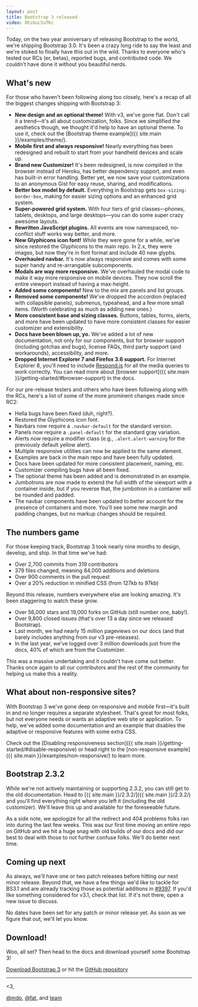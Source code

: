 ```yaml
---
layout: post
title: Bootstrap 3 released
video: 0hiUuL5uTKc
---
```


Today, on the two year anniversary of releasing Bootstrap to the world, we're shipping Bootstrap 3.0. It's been a crazy long ride to say the least and we're stoked to finally have this out in the wild. Thanks to everyone who's tested our RCs (er, betas), reported bugs, and contributed code. We couldn't have done it without you beautiful nerds.


## What's new

For those who haven't been following along too closely, here's a recap of all the biggest changes shipping with Bootstrap 3:

- **New design and an optional theme!** With v3, we've gone flat. Don't call it a trend—it's all about customization, folks. Since we simplified the aesthetics though, we thought it'd help to have an optional theme. To use it, check out the [Bootstrap theme example]({{ site.main }}/examples/theme/).
- **Mobile first and always responsive!** Nearly everything has been redesigned and rebuilt to start from your handheld devices and scale up.
- **Brand new Customizer!** It's been redesigned, is now compiled in the browser instead of Heroku, has better dependency support, and even has built-in error handling. Better yet, we now save your customizations to an anonymous Gist for easy reuse, sharing, and modifications.
- **Better box model by default.** Everything in Bootstrap gets `box-sizing: border-box`, making for easier sizing options and an enhanced grid system.
- **Super-powered grid system.** With four tiers of grid classes—phones, tablets, desktops, and large desktops—you can do some super crazy awesome layouts.
- **Rewritten JavaScript plugins.** All events are now namespaced, no-conflict stuff works way better, and more.
- **New Glyphicons icon font!** While they were gone for a while, we've since restored the Glyphicons to the main repo. In 2.x, they were images, but now they're in font format and include 40 new glyphs.
- **Overhauled navbar.** It's now always responsive and comes with some super handy and re-arrangable subcomponents.
- **Modals are way more responsive.** We've overhauled the modal code to make it way more responsive on mobile devices. They now scroll the entire viewport instead of having a max-height.
- **Added some components!** New to the mix are panels and list groups.
- **Removed some components!** We've dropped the accordion (replaced with collapsible panels), submenus, typeahead, and a few more small items. (Worth celebrating as much as adding new ones.)
- **More consistent base and sizing classes.** Buttons, tables, forms, alerts, and more have been updated to have more consistent classes for easier customizer and extensibility.
- **Docs have been blown up, yo.** We've added a lot of new documentation, not only for our components, but for browser support (including gotchas and bugs), license FAQs, third party support (and workarounds), accessibility, and more.
- **Dropped Internet Explorer 7 and Firefox 3.6 support.** For Internet Explorer 8, you'll need to include [Respond.js](https://github.com/scottjehl/Respond) for all the media queries to work correctly. You can read more about [browser support]({{ site.main }}/getting-started/#browser-support) in the docs.

For our pre-release testers and others who have been following along with the RCs, here's a list of some of the more prominent changes made since RC2:

- Hella bugs have been fixed (duh, right?).
- Restored the Glyphicons icon font.
- Navbars now require a `.navbar-default` for the standard version.
- Panels now require a `.panel-default` for the standard gray variation.
- Alerts now require a modifier class (e.g., `.alert.alert-warning` for the previously default yellow alert).
- Multiple responsive utilities can now be applied to the same element.
- Examples are back in the main repo and have been fully updated.
- Docs have been updated for more consistent placement, naming, etc.
- Customizer compiling bugs have all been fixed.
- The optional theme has been added and is demonstrated in an example.
- Jumbotrons are now made to extend the full width of the viewport with a container inside, but if you reverse that, the jumbotron in a container will be rounded and padded.
- The navbar components have been updated to better account for the presence of containers and more. You'll see some new margin and padding changes, but no markup changes should be required.


## The numbers game

For those keeping track, Bootstrap 3 took nearly nine months to design, develop, and ship. In that time we've had:

- Over 2,700 commits from 319 contributors
- 379 files changed, meaning 84,000 additions and deletions
- Over 900 comments in the pull request
- Over a 20% reduction in minified CSS (from 127kb to 97kb)

Beyond this release, numbers everywhere else are looking amazing. It's been staggering to watch these grow.

- Over 56,000 stars and 19,000 forks on GitHub (still number one, baby!).
- Over 9,800 closed issues (that's over 13 a day since we released Bootstrap).
- Last month, we had nearly 15 million pageviews on our docs (and that barely includes anything from our v3 pre-releases).
- In the last year, we've logged over 3 million downloads just from the docs, 40% of which are from the Customizer.

This was a massive undertaking and it couldn't have come out better. Thanks once again to all our contributors and the rest of the community for helping us make this a reality.


## What about non-responsive sites?

With Bootstrap 3 we've gone deep on responsive and mobile first—it's built in and no longer requires a separate stylesheet. That's great for most folks, but not everyone needs or wants an adaptive web site or application. To help, we've added some documentation and an example that disables the adaptive or responsive features with some extra CSS.

Check out the [Disabling responsiveness section]({{ site.main }}/getting-started/#disable-responsive) or head right to the [non-responsive example]({{ site.main }}/examples/non-responsive/) to learn more.


## Bootstrap 2.3.2

While we're not actively maintaining or supporting 2.3.2, you can still get to the old documentation. Head to [{{ site.main }}/2.3.2/]({{ site.main }}/2.3.2/) and you'll find everything right where you left it (including the old customizer). We'll leave this up and available for the foreseeable future.

As a side note, we apologize for all the redirect and 404 problems folks ran into during the last few weeks. This was our first time moving an entire repo on GitHub and we hit a huge snag with old builds of our docs and did our best to deal with those to not further confuse folks. We'll do better next time.


## Coming up next

As always, we'll have one or two patch releases before hitting our next minor release. Beyond that, we have a few things we'd like to tackle for BS3.1 and are already tracking those as potential additions in [#9397](https://github.com/twbs/bootstrap/issues/9397). If you'd like something considered for v3.1, check that list. If it's not there, open a new issue to discuss.

No dates have been set for any patch or minor release yet. As soon as we figure that out, we'll let you know.


## Download!

Woo, all set? Then head to the docs and download yourself some Bootstrap 3!

<a class="btn-link" href="https://github.com/twbs/bootstrap/archive/v3.0.0.zip">Download Bootstrap 3</a> or hit the [GitHub repository](https://github.com/twbs/bootstrap)


-----

<3,

[@mdo](https://twitter.com/mdo), [@fat](https://twitter.com/fat), and [team](https://github.com/twbs/bootstrap/contributors)
